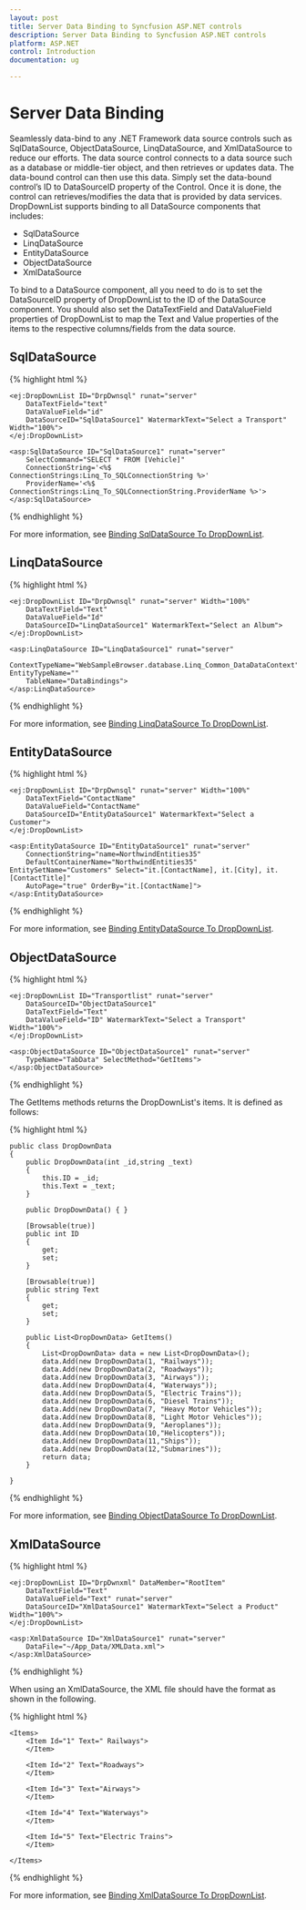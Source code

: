 ```yaml
---
layout: post
title: Server Data Binding to Syncfusion ASP.NET controls
description: Server Data Binding to Syncfusion ASP.NET controls
platform: ASP.NET
control: Introduction
documentation: ug

---
```

# Server Data Binding

Seamlessly data-bind to any .NET Framework data source controls such as SqlDataSource, ObjectDataSource, LinqDataSource, and XmlDataSource to reduce our efforts. The data source control connects to a data source such as a database or middle-tier object, and then retrieves or updates data. The data-bound control can then use this data. Simply set the data-bound control’s ID to DataSourceID property of the Control. Once it is done, the control can retrieves/modifies the data that is provided by data services.
DropDownList supports binding to all DataSource components that includes:

* SqlDataSource
* LinqDataSource
* EntityDataSource
* ObjectDataSource
* XmlDataSource

To bind to a DataSource component, all you need to do is to set the DataSourceID property of DropDownList to the ID of the DataSource component. You should also set the DataTextField and DataValueField properties of DropDownList to map the Text and Value properties of the items to the respective columns/fields from the data source.

## SqlDataSource

{% highlight html %}

    <ej:DropDownList ID="DrpDwnsql" runat="server"
        DataTextField="text" 
        DataValueField="id" 
        DataSourceID="SqlDataSource1" WatermarkText="Select a Transport" Width="100%">
    </ej:DropDownList>

    <asp:SqlDataSource ID="SqlDataSource1" runat="server" 
        SelectCommand="SELECT * FROM [Vehicle]"
        ConnectionString='<%$ ConnectionStrings:Linq_To_SQLConnectionString %>'
        ProviderName='<%$ ConnectionStrings:Linq_To_SQLConnectionString.ProviderName %>'>
    </asp:SqlDataSource>

{% endhighlight %}

For more information, see [Binding SqlDataSource To DropDownList](https://help.syncfusion.com/aspnet/dropdownlist/datasource#sqldatasource).

## LinqDataSource

{% highlight html %}

    <ej:DropDownList ID="DrpDwnsql" runat="server" Width="100%"
        DataTextField="Text"  
        DataValueField="Id" 
        DataSourceID="LinqDataSource1" WatermarkText="Select an Album">
    </ej:DropDownList>

    <asp:LinqDataSource ID="LinqDataSource1" runat="server" 
        ContextTypeName="WebSampleBrowser.database.Linq_Common_DataDataContext" EntityTypeName="" 
        TableName="DataBindings">
    </asp:LinqDataSource>

{% endhighlight %}

For more information, see [Binding LinqDataSource To DropDownList](https://help.syncfusion.com/aspnet/dropdownlist/datasource#linqdatasource).

## EntityDataSource

{% highlight html %}

    <ej:DropDownList ID="DrpDwnsql" runat="server" Width="100%"
        DataTextField="ContactName"  
        DataValueField="ContactName" 
        DataSourceID="EntityDataSource1" WatermarkText="Select a Customer">
    </ej:DropDownList>

    <asp:EntityDataSource ID="EntityDataSource1" runat="server" 
        ConnectionString="name=NorthwindEntities35"
        DefaultContainerName="NorthwindEntities35" EntitySetName="Customers" Select="it.[ContactName], it.[City], it.[ContactTitle]"
        AutoPage="true" OrderBy="it.[ContactName]">
    </asp:EntityDataSource>

{% endhighlight %}

For more information, see [Binding EntityDataSource To DropDownList](https://help.syncfusion.com/aspnet/dropdownlist/datasource#entitydatasource).

## ObjectDataSource

{% highlight html %}

    <ej:DropDownList ID="Transportlist" runat="server"
        DataSourceID="ObjectDataSource1"
        DataTextField="Text" 
        DataValueField="ID" WatermarkText="Select a Transport" Width="100%">
    </ej:DropDownList>

    <asp:ObjectDataSource ID="ObjectDataSource1" runat="server" 
        TypeName="TabData" SelectMethod="GetItems">
    </asp:ObjectDataSource>

{% endhighlight %}

The GetItems methods returns the DropDownList's items. It is defined as follows:

{% highlight html %}

    public class DropDownData
    {
        public DropDownData(int _id,string _text)
        {
            this.ID = _id;
            this.Text = _text;
        }

        public DropDownData() { }

        [Browsable(true)]
        public int ID
        {
            get;
            set;
        }
        
        [Browsable(true)]
        public string Text
        {
            get;
            set;
        }

        public List<DropDownData> GetItems()
        {
            List<DropDownData> data = new List<DropDownData>();
            data.Add(new DropDownData(1, "Railways"));
            data.Add(new DropDownData(2, "Roadways"));
            data.Add(new DropDownData(3, "Airways"));
            data.Add(new DropDownData(4, "Waterways"));
            data.Add(new DropDownData(5, "Electric Trains"));
            data.Add(new DropDownData(6, "Diesel Trains"));
            data.Add(new DropDownData(7, "Heavy Motor Vehicles"));
            data.Add(new DropDownData(8, "Light Motor Vehicles"));
            data.Add(new DropDownData(9, "Aeroplanes"));
            data.Add(new DropDownData(10,"Helicopters"));
            data.Add(new DropDownData(11,"Ships"));
            data.Add(new DropDownData(12,"Submarines"));
            return data;
        }

    }

{% endhighlight %}

For more information, see [Binding ObjectDataSource To DropDownList](https://help.syncfusion.com/aspnet/dropdownlist/datasource#objectdatasource).

## XmlDataSource

{% highlight html %}

    <ej:DropDownList ID="DrpDwnxml" DataMember="RootItem" 
        DataTextField="Text" 
        DataValueField="Text" runat="server" 
        DataSourceID="XmlDataSource1" WatermarkText="Select a Product" Width="100%">
    </ej:DropDownList>

    <asp:XmlDataSource ID="XmlDataSource1" runat="server" 
        DataFile="~/App_Data/XMLData.xml">
    </asp:XmlDataSource>


{% endhighlight %}

When using an XmlDataSource, the XML file should have the format as shown in the following.

{% highlight html %}

    <Items>
        <Item Id="1" Text=" Railways">
        </Item>

        <Item Id="2" Text="Roadways">
        </Item>

        <Item Id="3" Text="Airways">
        </Item>

        <Item Id="4" Text="Waterways">
        </Item>

        <Item Id="5" Text="Electric Trains">
        </Item>

    </Items>

{% endhighlight %}

For more information, see [Binding XmlDataSource To DropDownList](https://help.syncfusion.com/aspnet/dropdownlist/datasource#xmldatasource).




